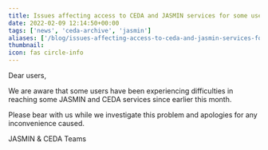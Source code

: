 ```yaml
---
title: Issues affecting access to CEDA and JASMIN services for some users
date: 2022-02-09 12:14:50+00:00
tags: ['news', 'ceda-archive', 'jasmin']
aliases: ['/blog/issues-affecting-access-to-ceda-and-jasmin-services-for-some-users']
thumbnail: 
icon: fas circle-info
---
```


Dear users,   
  
We are aware that some users have been experiencing difficulties in reaching some JASMIN and CEDA services since earlier this month.   
  
Please bear with us while we investigate this problem and apologies for any inconvenience caused.   
  
JASMIN & CEDA Teams


